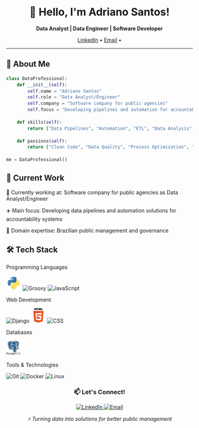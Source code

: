 <h1 align="center">
  👋 Hello, I'm Adriano Santos!
</h1>

<p align="center">
  <strong>Data Analyst | Data Engineer | Software Developer</strong>
</p>

<p align="center">
  <a href="https://www.linkedin.com/in/adriano-silva-santos/">LinkedIn</a> •
  <a href="mailto:adrianoos@live.com">Email</a> •
</p>

---

## 🚀 About Me

```python
class DataProfessional:
    def __init__(self):
        self.name = "Adriano Santos"
        self.role = "Data Analyst/Engineer"
        self.company = "Software company for public agencies"
        self.focus = "Developing pipelines and automation for accountability in Brazilian public management"
    
    def skills(self):
        return ["Data Pipelines", "Automation", "ETL", "Data Analysis", "Web Development"]
    
    def passions(self):
        return ["Clean Code", "Data Quality", "Process Optimization", "Open Source"]

me = DataProfessional()
```
<h2>💼 Current Work</h2>
🔭 Currently working at: Software company for public agencies as Data Analyst/Engineer

✈️ Main focus: Developing data pipelines and automation solutions for accountability systems

🎯 Domain expertise: Brazilian public management and governance

<h2>🛠️ Tech Stack</h2>
Programming Languages
<p> <img src="https://raw.githubusercontent.com/devicons/devicon/master/icons/python/python-original.svg" alt="Python" width="40" height="40"/> <img src="https://pbs.twimg.com/profile_images/798820177253015552/qkmMO8by_400x400.jpg" alt="Groovy" width="40" height="40"/> <img src="https://cdn.iconscout.com/icon/free/png-256/free-javascript-logo-icon-svg-download-png-2284965.png" alt="JavaScript" width="40" height="40"/> </p>
Web Development
<p> <img src="https://cdn.worldvectorlogo.com/logos/django.svg" alt="Django" width="40" height="40"/> <img src="https://raw.githubusercontent.com/devicons/devicon/master/icons/html5/html5-original-wordmark.svg" alt="HTML5" width="40" height="40"/> <img src="https://cdn-icons-png.flaticon.com/256/919/919826.png" alt="CSS" width="40" height="40"/> </p>
Databases
<p> <img src="https://raw.githubusercontent.com/devicons/devicon/master/icons/postgresql/postgresql-original-wordmark.svg" alt="PostgreSQL" width="40" height="40"/> </p>
Tools & Technologies
<p> <img src="https://www.vectorlogo.zone/logos/git-scm/git-scm-icon.svg" alt="Git" width="40" height="40"/> <img src="https://www.vectorlogo.zone/logos/docker/docker-icon.svg" alt="Docker" width="40" height="40"/> <img src="https://www.vectorlogo.zone/logos/linux/linux-icon.svg" alt="Linux" width="40" height="40"/> </p>
<h3 align="center">📫 Let's Connect!</h3>
<p align="center"> <a href="https://www.linkedin.com/in/adriano-silva-santos/"> <img src="https://img.shields.io/badge/LinkedIn-0077B5?style=for-the-badge&logo=linkedin&logoColor=white" alt="LinkedIn"/> </a> <a href="mailto:adrianooss@live.com"> <img src="https://img.shields.io/badge/Email-D14836?style=for-the-badge&logo=gmail&logoColor=white" alt="Email"/> </a> </p>
<p align="center"> <i>⚡ Turning data into solutions for better public management</i> </p>
